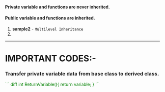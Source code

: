 ####  Private variable and functions are never inherited.
####  Public variable and functions are inherited.


1)  **sample2** -   ````Multilevel Inheritance````
2)  

------------------

# IMPORTANT CODES:-
### Transfer private variable data from base class to derived class.
<span style="color: green"> 
``` diff
int ReturnVariable(){
    return variable;
}
```
</span>
